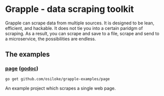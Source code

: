 # Grapple - data scraping toolkit

Grapple can scrape data from multiple sources. It is designed to be lean, efficient, and hackable. It does not tie you into a certain paridgm of scraping. As a result, you can scrape and save to a file, scrape and send to a microservice, the possibilities are endless. 

## The examples

### [page](//github.com/grapple-examples/page) ([godoc](//godoc.org/github.com/grapple-examples/[page])) 

    go get github.com/osiloke/grapple-examples/page

An example project which scrapes a single web page. 